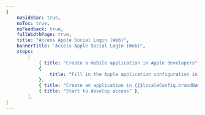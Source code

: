 ```yaml
---
{
    noSidebar: true,
    noToc: true,
    noFeedback: true,
    fullWidthPage: true,
    title: "Access Apple Social Login (Web)",
    bannerTitle: "Access Apple Social Login (Web)",
    steps:
        [
            { title: "Create a mobile application in Apple developers" },
            {
                title: "Fill in the Apple application configuration in {{$localeConfig.brandName}}",
            },
            { title: "Create an application in {{$localeConfig.brandName}}" },
            { title: "Start to develop access" },
        ],
}
---
```


<IntegrationDetail backLink="/guides/connections/social"/>
